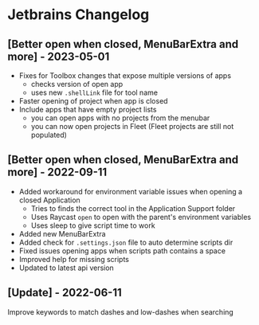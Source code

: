 # Jetbrains Changelog

## [Better open when closed, MenuBarExtra and more] - 2023-05-01

- Fixes for Toolbox changes that expose multiple versions of apps
  - checks version of open app
  - uses new `.shellLink` file for tool name
- Faster opening of project when app is closed
- Include apps that have empty project lists
  - you can open apps with no projects from the menubar 
  - you can now open projects in Fleet (Fleet projects are still not populated)

## [Better open when closed, MenuBarExtra and more] - 2022-09-11

- Added workaround for environment variable issues when opening a closed Application
  - Tries to finds the correct tool in the Application Support folder 
  - Uses Raycast `open` to open with the parent's environment variables
  - Uses sleep to give script time to work
- Added new MenuBarExtra
- Added check for `.settings.json` file to auto determine scripts dir 
- Fixed issues opening apps when scripts path contains a space 
- Improved help for missing scripts
- Updated to latest api version

 ## [Update] - 2022-06-11

Improve keywords to match dashes and low-dashes when searching
